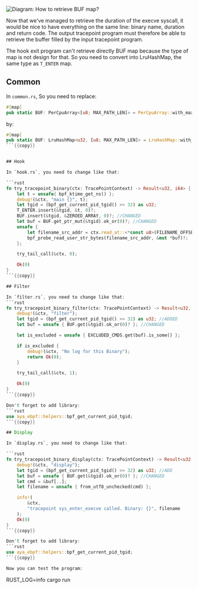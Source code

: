![Diagram: How to retrieve BUF map?](https://dev-to-uploads.s3.amazonaws.com/uploads/articles/fx8chsm2be9tshssj4pt.png)

Now that we've managed to retrieve the duration of the execve syscall, it would be nice to have everything on the same line: binary name, duration and return code. The output tracepoint program must therefore be able to retrieve the buffer filled by the input tracepoint program.

The hook exit program can't retrieve directly BUF map because the type of map is not design for that. So you need to convert into LruHashMap, the same type as `T_ENTER` map.

## Common

In `common.rs`, So you need to replace:
```rust
#[map]
pub static BUF: PerCpuArray<[u8; MAX_PATH_LEN]> = PerCpuArray::with_max_entries(1, 0);
```

by:

```rust
#[map]
pub static BUF: LruHashMap<u32, [u8; MAX_PATH_LEN]> = LruHashMap::with_max_entries(16, 0);
```{{copy}}


## Hook

In `hook.rs`, you need to change like that:

```rust
fn try_tracepoint_binary(ctx: TracePointContext) -> Result<u32, i64> {
    let t = unsafe{ bpf_ktime_get_ns() };
    debug!(&ctx, "main {}", t);
    let tgid = (bpf_get_current_pid_tgid() >> 32) as u32;
    T_ENTER.insert(&tgid, &t, 0)?;
    BUF.insert(&tgid, &ZEROED_ARRAY, 0)?; //CHANGED
    let buf = BUF.get_ptr_mut(&tgid).ok_or(0)?; //CHANGED
    unsafe {
        let filename_src_addr = ctx.read_at::<*const u8>(FILENAME_OFFSET)?;
        bpf_probe_read_user_str_bytes(filename_src_addr, &mut *buf)?;
    };

    try_tail_call(&ctx, 0);

    Ok(0)
}
```{{copy}}

## Filter

In `filter.rs`, you need to change like that:
```rust
fn try_tracepoint_binary_filter(ctx: TracePointContext) -> Result<u32, i64> {
    debug!(&ctx, "filter");
    let tgid = (bpf_get_current_pid_tgid() >> 32) as u32; //ADDED
    let buf = unsafe { BUF.get(&tgid).ok_or(0)? }; //CHANGED

    let is_excluded = unsafe { EXCLUDED_CMDS.get(buf).is_some() };

    if is_excluded {
        debug!(&ctx, "No log for this Binary");
        return Ok(0);
    }

    try_tail_call(&ctx, 1);

    Ok(0)
}
```{{copy}}

Don't forget to add library:
```rust
use aya_ebpf::helpers::bpf_get_current_pid_tgid;
```{{copy}}

## Display

In `display.rs`, you need to change like that:

```rust
fn try_tracepoint_binary_display(ctx: TracePointContext) -> Result<u32, i64> {
    debug!(&ctx, "display");
    let tgid = (bpf_get_current_pid_tgid() >> 32) as u32; //ADD
    let buf = unsafe { BUF.get(&tgid).ok_or(0)? }; //CHANGED
    let cmd = &buf[..];
    let filename = unsafe { from_utf8_unchecked(cmd) };

    info!(
        &ctx,
        "tracepoint sys_enter_execve called. Binary: {}", filename
    );
    Ok(0)
}
```{{copy}}

Don't forget to add library:
```rust
use aya_ebpf::helpers::bpf_get_current_pid_tgid;
```{{copy}}

Now you can test the program:
```
RUST_LOG=info cargo run
```{{exec interrupt}}
